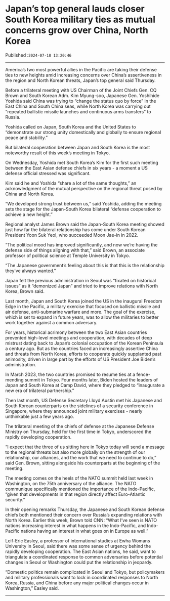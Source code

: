 # Japan’s top general lauds closer South Korea military ties as mutual concerns grow over China, North Korea

Published :`2024-07-18 13:20:46`

---

America’s two most powerful allies in the Pacific are taking their defense ties to new heights amid increasing concerns over China’s assertiveness in the region and North Korean threats, Japan’s top general said Thursday.

Before a trilateral meeting with US Chairman of the Joint Chiefs Gen. CQ Brown and South Korean Adm. Kim Myung-soo, Japanese Gen. Yoshihide Yoshida said China was trying to “change the status quo by force” in the East China and South China seas, while North Korea was carrying out “repeated ballistic missile launches and continuous arms transfers” to Russia.

Yoshida called on Japan, South Korea and the United States to “demonstrate our strong unity domestically and globally to ensure regional peace and stability.”

But bilateral cooperation between Japan and South Korea is the most noteworthy result of this week’s meeting in Tokyo.

On Wednesday, Yoshida met South Korea’s Kim for the first such meeting between the East Asian defense chiefs in six years - a moment a US defense official stressed was significant.

Kim said he and Yoshida “share a lot of the same thoughts,” an acknowledgment of the mutual perspective on the regional threat posed by China and North Korea.

“We developed strong trust between us,” said Yoshida, adding the meeting sets the stage for the Japan-South Korea bilateral “defense cooperation to achieve a new height.”

Regional analyst James Brown said the Japan-South Korea meeting showed just how far the bilateral relationship has come under South Korean President Yoon Suk Yeol, who succeeded Moon Jae-in in 2022.

“The political mood has improved significantly, and now we’re having the defense side of things aligning with that,” said Brown, an associate professor of political science at Temple University in Tokyo.

“The Japanese government’s feeling about this is that this is the relationship they’ve always wanted.”

Japan felt the previous administration in Seoul was “fixated on historical issues” as it “demonized Japan” and tried to improve relations with North Korea, Brown said.

Last month, Japan and South Korea joined the US in the inaugural Freedom Edge in the Pacific, a military exercise that focused on ballistic missile and air defense, anti-submarine warfare and more. The goal of the exercise, which is set to expand in future years, was to allow the militaries to better work together against a common adversary.

For years, historical acrimony between the two East Asian countries prevented high-level meetings and cooperation, with decades of deep mistrust dating back to Japan’s colonial occupation of the Korean Peninsula a century ago. But as the countries faced an increasingly assertive China and threats from North Korea, efforts to cooperate quickly supplanted past animosity, driven in large part by the efforts of US President Joe Biden’s administration.

In March 2023, the two countries promised to resume ties at a fence-mending summit in Tokyo. Four months later, Biden hosted the leaders of Japan and South Korea at Camp David, where they pledged to “inaugurate a new era of trilateral partnership.”

Then last month, US Defense Secretary Lloyd Austin met his Japanese and South Korean counterparts on the sidelines of a security conference in Singapore, where they announced joint military exercises - nearly unthinkable just a few years ago.

The trilateral meeting of the chiefs of defense at the Japanese Defense Ministry on Thursday, held for the first time in Tokyo, underscored the rapidly developing cooperation.

“I expect that the three of us sitting here in Tokyo today will send a message to the regional threats but also more globally on the strength of our relationship, our alliances, and the work that we need to continue to do,” said Gen. Brown, sitting alongside his counterparts at the beginning of the meeting.

The meeting comes on the heels of the NATO summit held last week in Washington, on the 75th anniversary of the alliance. The NATO communique specifically mentioned the importance of the Indo-Pacific, “given that developments in that region directly affect Euro-Atlantic security.”

In their opening remarks Thursday, the Japanese and South Korean defense chiefs both mentioned their concern over Russia’s expanding relations with North Korea. Earlier this week, Brown told CNN: “What I’ve seen is NATO nations increasing interest in what happens in the Indo-Pacific, and Indo-Pacific nations having an interest in what goes on in Europe as well.”

Leif-Eric Easley, a professor of international studies at Ewha Womans University in Seoul, said there was some sense of urgency behind the rapidly developing cooperation. The East Asian nations, he said, want to triangulate a coordinated response to common adversaries before potential changes in Seoul or Washington could put the relationship in jeopardy.

“Domestic politics remain complicated in Seoul and Tokyo, but policymakers and military professionals want to lock in coordinated responses to North Korea, Russia, and China before any major political changes occur in Washington,” Easley said.

---

